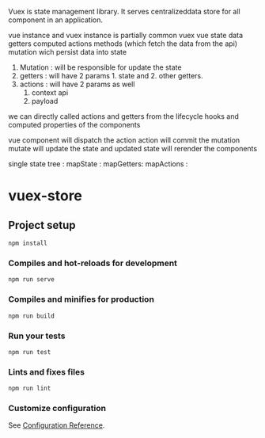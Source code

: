 Vuex is state management library.
It serves centralizeddata store for all component in an application.

vue instance and vuex instance is partially common
vuex                vue
state               data
getters             computed
actions             methods      (which fetch the data from the api)
mutation wich persist data into state 


1. Mutation : will be responsible for update the state
2. getters : will have 2 params  1. state and 2. other getters.
3. actions : will have 2 params as well 
    1. context api 
    2. payload 

we can directly called actions and getters from the lifecycle hooks and computed properties of the 
components

vue component will dispatch the action
action will commit the mutation
mutate will update the state 
and updated state will rerender the components


single state tree :
mapState : 
mapGetters:
mapActions :




# vuex-store

## Project setup
```
npm install
```

### Compiles and hot-reloads for development
```
npm run serve
```

### Compiles and minifies for production
```
npm run build
```

### Run your tests
```
npm run test
```

### Lints and fixes files
```
npm run lint
```

### Customize configuration
See [Configuration Reference](https://cli.vuejs.org/config/).
